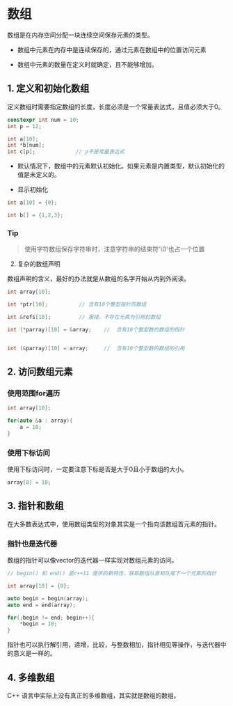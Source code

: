 # 数组

数组是在内存空间分配一块连续空间保存元素的类型。 

- 数组中元素在内存中是连续保存的，通过元素在数组中的位置访问元素

- 数组中元素的数量在定义时就确定，且不能够增加。

## 1. 定义和初始化数组

定义数组时需要指定数组的长度，长度必须是一个常量表达式，且值必须大于0。

```c++
constexpr int num = 10;
int p = 12;

int a[10];
int *b[num];
int c[p];             // p不是常量表达式

```

- 默认情况下，数组中的元素默认初始化。如果元素是内置类型，默认初始化的值是未定义的。

- 显示初始化

```c++
int a[10] = {0};

int b[] = {1,2,3};
```

### Tip

> 使用字符数组保存字符串时，注意字符串的结束符'\0'也占一个位置

2. 复杂的数组声明

数组声明的含义，最好的办法就是从数组的名字开始从内到外阅读。

```c++
int array[10];

int *ptr[10];          // 含有10个整型指针的数组

int &refs[10];         // 报错，不存在元素为引用的数组

int (*parray)[10] = &array;    //  含有10个整型数的数组的指针


int (&parray)[10] = array;     //  含有10个整型数的数组的引用
```

## 2. 访问数组元素

### 使用范围for遍历

```c++
int array[10];

for(auto &a : array){
    a = 10;
}

```

### 使用下标访问

使用下标访问时，一定要注意下标是否是大于0且小于数组的大小。 

```c++
array[8] = 10;
```

## 3. 指针和数组

在大多数表达式中，使用数组类型的对象其实是一个指向该数组首元素的指针。

### 指针也是迭代器

数组的指针可以像vector的迭代器一样实现对数组元素的访问。

```c++
// begin() 和 end() 是c++11 提供的新特性，获取数组队首和队尾下一个元素的指针

int array[10] = {0};

auto begin = begin(array);
auto end = end(array);

for(;begin != end; begin++){
    *begin = 10;
}

```


指针也可以执行解引用，递增，比较，与整数相加，指针相见等操作，与迭代器中的意义是一样的。


## 4. 多维数组

C++ 语言中实际上没有真正的多维数组，其实就是数组的数组。
